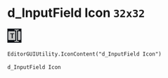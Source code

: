 # d_InputField Icon `32x32`
<img src="/img/d_InputField%20Icon.png" width=32 height=32>

``` CSharp
EditorGUIUtility.IconContent("d_InputField Icon")
```
```
d_InputField Icon
```
